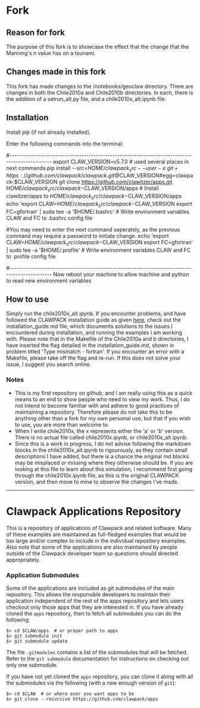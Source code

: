 # Fork
## Reason for fork
The purpose of this fork is to showcase the effect that the change that the Manning's n value has on a tsunami.

## Changes made in this fork
This fork has made changes to the /notebooks/geoclaw directory. There are changes in both the Chile2010a and Chile2010b directories. In each, there is the addition of a setrun_alt.py file, and a chile2010x_alt.ipynb file.


## Installation

Install pip (if not already installed).

Enter the following commands into the terminal:

#-----------------------------------------------------------------------------------------------
export CLAW_VERSION=v5.7.0  # used several places in next commands
pip install --src=$HOME/clawpack_src --user -e \
    git+https://github.com/clawpack/clawpack.git@$CLAW_VERSION#egg=clawpack-$CLAW_VERSION
git clone https://github.com/clawitzer/apps.git $HOME/clawpack_src/clawpack-$CLAW_VERSION/apps # Install clawitzer/apps to $HOME/clawpack_src/clawpack-$CLAW_VERSION/apps
echo 'export CLAW=$HOME/clawpack_src/clawpack-$CLAW_VERSION
export FC=gfortran' | sudo tee -a '$HOME/.bashrc' # Write environment variables CLAW and FC to .bashrc config file

#You may need to enter the next command seperately, as the previous command may require a password to initiate change.
echo 'export CLAW=$HOME/clawpack_src/clawpack-$CLAW_VERSION
export FC=gfortran' | sudo tee -a '$HOME/.profile' # Write environment variables CLAW and FC to .profile config file

#-----------------------------------------------------------------------------------------------
Now reboot your machine to allow machine and python to read new environment variables

## How to use
Simply run the chile2010x_alt.ipynb. If you encounter problems, and have followed the CLAWPACK installation guide as given [here](https://www.clawpack.org/installing.html#pip-install), check out the installation_guide.md file, which documents solutions to the issues I encountered during installation, and running the examples I am working with. Please note that in the Makefile of the Chile2010a and b directories, I have inserted the flag detailed in the installation_guide.md, shown in problem titled 'Type mismatch - fortran'. If you encounter an error with a Makefile, please take off the flag and re-run. If this does not solve your issue, I suggest you search online. 

### Notes
- This is my first repository on github, and I am really using this as a quick means to an end to show people who need to view my work. Thus, I do not intend to become familiar with and adhere to good practices of maintaining a repository. Therefore please do not take this to be anything other than a fork for my own personal use, but that if you wish to use, you are more than welcome to. 
- When I write chile2010x, the x represents either the 'a' or 'b' version. There is no actual file called chile2010x.ipynb, or chile2010x_alt.ipynb.
- Since this is a work in progress, I do not advise following the markdown blocks in the chile2010x_alt.ipynb to rigourously, as they contain small descriptions I have added, but there is a chance the original md blocks may be misplaced or missing where they otherwise should be. If you are looking at this file to learn about this simulation, I recommend first going through the chile2010x.ipynb file, as this is the original CLAWPACK version, and then move to mine to observe the changes I've made.

---
# Clawpack Applications Repository

This is a repository of applications of Clawpack and related software.  Many of these examples are maintained as full-fledged examples that would be too large and/or complex to include in the individual repository examples.  Also note that some of the applications are also maintained by people outside of the Clawpack developer team so questions should directed appropriately.

### Application Submodules
Some of the applications are included as git submodules of the main repository.  This allows the responsible developers to maintain their application independent of the rest of the apps repository and lets users checkout only those apps that they are interested in.  If you have already cloned the `apps` repository, then to fetch all submodules you can do the following:
```
$> cd $CLAW/apps  # or proper path to apps
$> git submodule init
$> git submodule update
```

The file `.gitmodules` contains a list of the submodules that will be fetched.  Refer to the `git submodule` documentation for instructions on checking out only one submodule.

If you have not yet cloned the `apps` repository, you can clone it along with all the submodules via the following (with a new enough version of `git`):
```
$> cd $CLAW  # or where ever you want apps to be
$> git clone --recursive https://github.com/clawpack/apps
```

